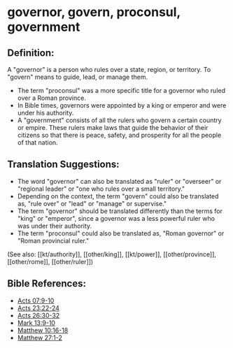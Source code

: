 # governor, govern, proconsul, government #

## Definition: ##

A "governor" is a person who rules over a state, region, or territory. To "govern" means to guide, lead, or manage them.

* The term "proconsul" was a more specific title for a governor who ruled over a Roman province.
* In Bible times, governors were appointed by a king or emperor and were under his authority.
* A "government" consists of all the rulers who govern a certain country or empire. These rulers make laws that guide the behavior of their citizens so that there is peace, safety, and prosperity for all the people of that nation.

## Translation Suggestions: ##

* The word "governor" can also be translated as "ruler" or "overseer" or "regional leader" or "one who rules over a small territory."
* Depending on the context, the term "govern" could also be translated as, "rule over" or "lead" or "manage" or supervise."
* The term "governor" should be translated differently than the terms for "king" or "emperor", since a governor was a less powerful ruler who was under their authority.
* The term "proconsul" could also be translated as, "Roman governor" or "Roman provincial ruler."

(See also: [[kt/authority]], [[other/king]], [[kt/power]], [[other/province]], [[other/rome]], [[other/ruler]])

## Bible References: ##

* [Acts 07:9-10](en/tn/act/help/07/09)
* [Acts 23:22-24](en/tn/act/help/23/22)
* [Acts 26:30-32](en/tn/act/help/26/30)
* [Mark 13:9-10](en/tn/mrk/help/13/09)
* [Matthew 10:16-18](en/tn/mat/help/10/16)
* [Matthew 27:1-2](en/tn/mat/help/27/01)